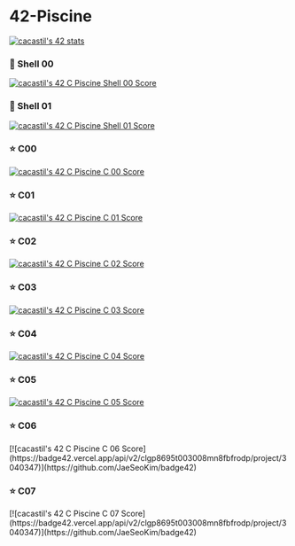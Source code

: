 # 42-Piscine
[![cacastil's 42 stats](https://badge42.vercel.app/api/v2/clgp8695t003008mn8fbfrodp/stats?cursusId=9&coalitionId=216)](https://github.com/JaeSeoKim/badge42)

<h3> 🐚 Shell 00 </h3> 

[![cacastil's 42 C Piscine Shell 00 Score](https://badge42.vercel.app/api/v2/clgp8695t003008mn8fbfrodp/project/3016478)](https://github.com/JaeSeoKim/badge42)

<h3> 🐚 Shell 01 </h3> 

[![cacastil's 42 C Piscine Shell 01 Score](https://badge42.vercel.app/api/v2/clgp8695t003008mn8fbfrodp/project/3021021)](https://github.com/JaeSeoKim/badge42)

<h3> ⭐ C00 </h3> 

[![cacastil's 42 C Piscine C 00 Score](https://badge42.vercel.app/api/v2/clgp8695t003008mn8fbfrodp/project/3025906)](https://github.com/JaeSeoKim/badge42)

<h3> ⭐ C01 </h3>

[![cacastil's 42 C Piscine C 01 Score](https://badge42.vercel.app/api/v2/clgp8695t003008mn8fbfrodp/project/3028821)](https://github.com/JaeSeoKim/badge42)

<h3> ⭐ C02 </h3>

[![cacastil's 42 C Piscine C 02 Score](https://badge42.vercel.app/api/v2/clgp8695t003008mn8fbfrodp/project/3034512)](https://github.com/JaeSeoKim/badge42)

<h3> ⭐ C03 </h3>

[![cacastil's 42 C Piscine C 03 Score](https://badge42.vercel.app/api/v2/clgp8695t003008mn8fbfrodp/project/3037172)](https://github.com/JaeSeoKim/badge42)

<h3> ⭐ C04 </h3>

[![cacastil's 42 C Piscine C 04 Score](https://badge42.vercel.app/api/v2/clgp8695t003008mn8fbfrodp/project/3039093)](https://github.com/JaeSeoKim/badge42)

<h3> ⭐ C05 </h3>

[![cacastil's 42 C Piscine C 05 Score](https://badge42.vercel.app/api/v2/clgp8695t003008mn8fbfrodp/project/3040347)](https://github.com/JaeSeoKim/badge42)

<h3> ⭐ C06 </h3>
[![cacastil's 42 C Piscine C 06 Score](https://badge42.vercel.app/api/v2/clgp8695t003008mn8fbfrodp/project/3040347)](https://github.com/JaeSeoKim/badge42)

<h3> ⭐ C07 </h3> 
[![cacastil's 42 C Piscine C 07 Score](https://badge42.vercel.app/api/v2/clgp8695t003008mn8fbfrodp/project/3040347)](https://github.com/JaeSeoKim/badge42)
